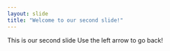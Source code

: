 ```yaml
---
layout: slide
title: "Welcome to our second slide!"
---
```

This is our second slide 
Use the left arrow to go back!
